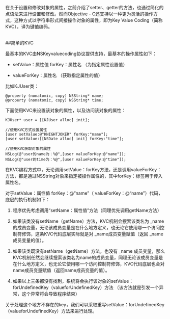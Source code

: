 在关于设置和修改对象的属性，之前介绍了setter、getter的方法，也通过简化的点语法来进行设置和修改。然而Objective - C还支持以一种更为灵活的操作方式，这种方式以字符串形式间接操作对象的属性，即为Key Value Coding（简称KVC），译为键值编码。

<br>
##简单的KVC
<br>

最基本的KVC由NSKeyvaluecoding协议提供支持，最基本的操作属性如下：

- setValue：属性值 forKey：属性名 （为指定属性设置值）

- valueForKey：属性名 （获取指定属性的值）

比如KJUser类：
	
	@property (nonatomic, copy) NSString* name;
	@property (nonatomic, copy) NSString* time;

下面使用KVC来设置该对象的属性，以及访问该对象的属性：

	KJUser* user = [[KJUser alloc] init];
	
	//使用KVC方式设置属性
	[user setValue:@"KNIGHTJOKER" forKey:"name"];
	[user setValue:[[NSDate alloc] init] forKey:"time"];
	
	//使用KVC获取对象的属性
	NSLog(@"user的name为：%@",[user valueForKey:@"name"]);
	NSLog(@"user的time为：%@",[user valueForKey:@"time"]);

在KVC编程方式中，无论调用setValue：forKey方法，还是调用valueForKey：方法，都是通过NSString对象来指定被操作属性的，其中forKey：标签用于传入属性名。

对于setValue：属性值 forKey：@“name”（ valueForKey：@“name”）代码，底层的执行机制如下：

1. 程序优先考虑调用“setName：属性值”方法（同理优先调用getName方法）

2. 如果该类没有setName（getName）方法，KVC机制会搜索该类名为 _name 的成员变量，无论该成员变量是在什么地方定义，也无论它使用哪一个访问控制符修饰，这条KVC代码底层实际就是对 _name成员变量赋值（返回 _name成员变量的值）。

3. 如果该类既没有setName（getName）方法，也没有 _name 成员变量，那么KVC机制任然会继续搜索该类名为name的成员变量，同理无论该成员变量是在什么地方定义，也无论它使用哪一个访问控制符修饰，KVC代码底层也会对name成员变量赋值（返回name成员变量的值）。

4. 如果以上三条都没有找到，系统将会执行该对象的setValue：forUndefinedKey（valueforUndefinedKey）方法 （该方法就是引发一个异常，这个异常将会导致程序结束）

关于处理这个地方不存在的key，我们可以采取重写setValue：forUndefinedKey（valueforUndefinedKey）方法来进行处理。





